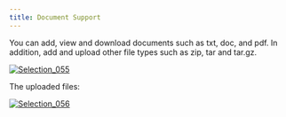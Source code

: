 ```yaml
---
title: Document Support
---
```


You can add, view and download documents such as txt, doc, and pdf. In addition, add and upload other file types such as zip, tar and tar.gz.



[![Selection_055](http://docs.rtcamp.com/wp-content/uploads/2014/08/Selection_055.png)](http://docs.rtcamp.com/wp-content/uploads/2014/08/Selection_055.png)

The uploaded files:

[![Selection_056](http://docs.rtcamp.com/wp-content/uploads/2014/08/Selection_056.png)](http://docs.rtcamp.com/wp-content/uploads/2014/08/Selection_056.png)
